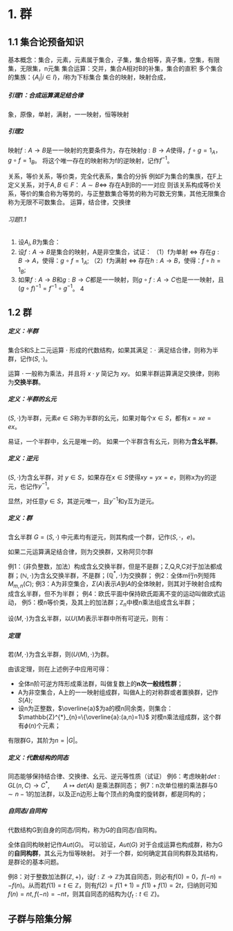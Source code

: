 # 1. 群
## 1.1 集合论预备知识
基本概念：集合，元素，元素属于集合，子集，集合相等，真子集，空集，有限集，无限集，n元集
集合运算：交并，集合A相对B的补集，集合的直积
多个集合的集族：$\{A_i|i\in I\}$，$I$称为下标集合
集合的映射，映射合成，
##### 引理1：合成运算满足结合律
象，原像，单射，满射，一一映射，恒等映射
##### 引理2
映射$f:A\rightarrow B$是一一映射的充要条件为，存在映射$g:B\rightarrow A$使得，$f\circ g=1_{A}$，$g\circ f=1_{B}$。
将这个唯一存在的映射称为f的逆映射，记作$f^{-1}$。

关系，等价关系，等价类，完全代表系，集合的分拆
例如F为集合的集族，在F上定义关系，对于$A,B\in F$：
$A\sim B\Leftrightarrow$ 存在A到B的一一对应
则该关系构成等价关系，等价的集合称为等势的，与正整数集合等势的称为可数无穷集，其他无限集合称为无限不可数集合。
运算，结合律，交换律
###### 习题1.1
1. 设$A_i,B$为集合：
2. 设$f:A\rightarrow B$是集合的映射，A是非空集合，试证：
	（1）f为单射 $\Leftrightarrow$ 存在$g:B\rightarrow A$，使得：$g\circ f=1_{A}$;
	（2）f为满射 $\Leftrightarrow$ 存在$h:A\rightarrow B$，使得：$f\circ h=1_{B}$;
3. 如果$f:A\rightarrow B$和$g:B\rightarrow C$都是一一映射，则$g\circ f:A\rightarrow C$也是一一映射，且$(g\circ f)^{-1}=f^{-1}\circ g^{-1}$。
4

## 1.2 群
##### 定义：半群
集合S和S上二元运算 $\cdot$ 形成的代数结构，如果其满足：$\cdot$ 满足结合律，则称为半群，记作$(S,\cdot)$。

运算 $\cdot$ 一般称为乘法，并且将 $x\cdot y$ 简记为 $xy$。
如果半群运算满足交换律，则称为**交换半群**。

##### 定义：半群的幺元
$(S,\cdot)$为半群，元素$e\in S$称为半群的幺元，如果对每个$x\in S$，都有$x=xe=ex$。

易证，一个半群中，幺元是唯一的。
如果一个半群含有幺元，则称为**含幺半群**。
##### 定义：逆元
$(S,\cdot)$为含幺半群，对 $y\in S$，如果存在$x\in S$使得$xy=yx=e$，则称x为y的逆元，也记作$y^{-1}$。

显然，对任意$y\in S$，其逆元唯一，且$y^{-1}$和y互为逆元。

##### 定义：群
含幺半群 $G=(S,\cdot)$  中元素均有逆元，则其构成一个群，记作$(S,\cdot，e)$。

如果二元运算满足结合律，则为交换群，又称阿贝尔群

例1：（非负整数，加法）构成含幺交换半群，但是不是群；Z,Q,R,C对于加法都成群；$(\mathbb{N},\cdot)$为含幺交换半群，不是群；$(\mathbb{Q}^{*},\cdot)$为交换群；
例2：全体m行n列矩阵$M_{m,n}(C)$;
例3：A为非空集合，$\Sigma(A)$表示$A$到$A$的全体映射，则其对于映射合成构成含幺半群，但不为半群；
例4：欧氏平面中保持欧氏距离不变的运动叫做欧式运动，
例5：模n等价类，及其上的加法群；$\mathbb{Z}_{n}$中模n乘法组成含幺半群；

设$(M,\cdot)$为含幺半群，以$U(M)$表示半群中所有可逆元，则有：
##### 定理
若$(M,\cdot)$为含幺半群，则$(U(M),\cdot)$为群。

由该定理，则在上述例子中应用可得：
* 全体n阶可逆方阵形成乘法群，叫做复数上的**n次一般线性群**；
* A为非空集合，A上的一一映射组成群，叫做A上的对称群或者置换群，记作$S(A)$;
* 设n为正整数，$\overline{a}$为a的模n同余类，则集合：$\mathbb{Z}^{*}_{n}=\{\overline{a}:(a,n)=1\}$ 对模n乘法组成群，这个群有$\phi(n)$个元素；
	
有限群G，其阶为$n=|G|$。
##### 定义：代数结构的同态


同态能够保持结合律、交换律、幺元、逆元等性质（试证）
例6：考虑映射$det:GL(n,C)\rightarrow C^{*},\qquad A\mapsto det(A)$ 是乘法群同态；
例7：n次单位根的乘法群与$0\sim n-1$的加法群，以及正n边形上每个顶点的角度的旋转群，都是同构的；

##### 自同态/自同构
代数结构G到自身的同态/同构，称为G的自同态/自同构。

全体自同构映射记作$Aut(G)$。
可以验证，$Aut(G)$ 对于合成运算也构成群，称为G的**自同构群**，其幺元为恒等映射。
对于一个群，如何确定其自同构群及其结构，是群论的基本问题。

例8：对于整数加法群$(\mathbb{Z},+)$，设$f:\mathbb{Z}\rightarrow \mathbb{Z}$为其自同态，则必有$f(0)=0$，$f(-n)=-f(n)$。从而若$f(1)=t\in \mathbb{Z}$，则有$f(2)=f(1+1)=f(1)+f(1)=2t$，归纳则可知$f(n)=nt,f(-n)=-nt$，则其自同态的结构为$\{f_{t}:t\in \mathbb{Z}\}$。

## 子群与陪集分解



